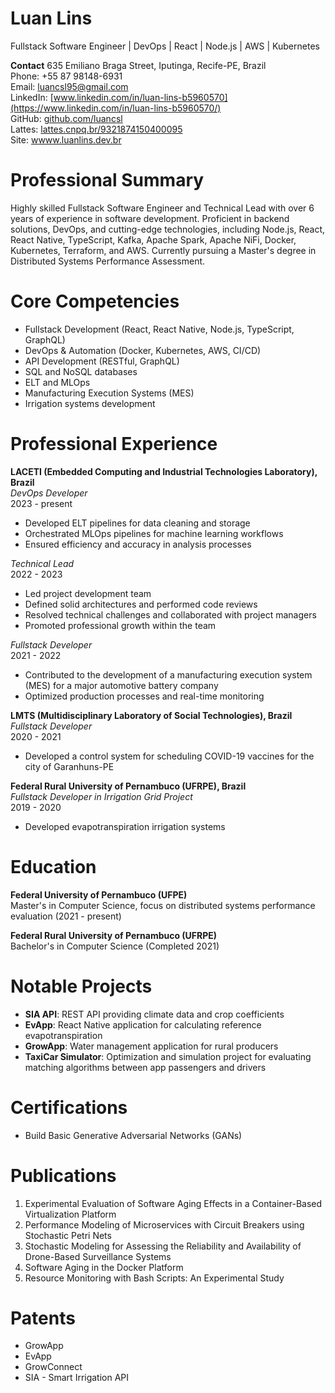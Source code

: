 # **Luan Lins**
Fullstack Software Engineer | DevOps | React | Node.js | AWS | Kubernetes

**Contact**
635 Emiliano Braga Street, Iputinga, Recife-PE, Brazil  
Phone: +55 87 98148-6931  
Email: luancsl95@gmail.com  
LinkedIn: [www.linkedin.com/in/luan-lins-b5960570](https://www.linkedin.com/in/luan-lins-b5960570/)  
GitHub: [github.com/luancsl](https://github.com/luancsl)   
Lattes: [lattes.cnpq.br/9321874150400095](http://lattes.cnpq.br/9321874150400095)  
Site: [wwww.luanlins.dev.br](https://luanlins.dev.br/)

# Professional Summary

Highly skilled Fullstack Software Engineer and Technical Lead with over 6 years of experience in software development. Proficient in backend solutions, DevOps, and cutting-edge technologies, including Node.js, React, React Native, TypeScript, Kafka, Apache Spark, Apache NiFi, Docker, Kubernetes, Terraform, and AWS. Currently pursuing a Master's degree in Distributed Systems Performance Assessment.

# Core Competencies

- Fullstack Development (React, React Native, Node.js, TypeScript, GraphQL)
- DevOps & Automation (Docker, Kubernetes, AWS, CI/CD)
- API Development (RESTful, GraphQL)
- SQL and NoSQL databases
- ELT and MLOps
- Manufacturing Execution Systems (MES)
- Irrigation systems development

# Professional Experience

**LACETI (Embedded Computing and Industrial Technologies Laboratory), Brazil**  
*DevOps Developer*  
2023 - present  
- Developed ELT pipelines for data cleaning and storage
- Orchestrated MLOps pipelines for machine learning workflows
- Ensured efficiency and accuracy in analysis processes

*Technical Lead*  
2022 - 2023  
- Led project development team
- Defined solid architectures and performed code reviews
- Resolved technical challenges and collaborated with project managers
- Promoted professional growth within the team

*Fullstack Developer*  
2021 - 2022  
- Contributed to the development of a manufacturing execution system (MES) for a major automotive battery company
- Optimized production processes and real-time monitoring

**LMTS (Multidisciplinary Laboratory of Social Technologies), Brazil**  
*Fullstack Developer*  
2020 - 2021  
- Developed a control system for scheduling COVID-19 vaccines for the city of Garanhuns-PE

**Federal Rural University of Pernambuco (UFRPE), Brazil**  
*Fullstack Developer in Irrigation Grid Project*  
2019 - 2020  
- Developed evapotranspiration irrigation systems

# Education

**Federal University of Pernambuco (UFPE)**  
Master's in Computer Science, focus on distributed systems performance evaluation (2021 - present)

**Federal Rural University of Pernambuco (UFRPE)**  
Bachelor's in Computer Science (Completed 2021)

# Notable Projects

- **SIA API**: REST API providing climate data and crop coefficients
- **EvApp**: React Native application for calculating reference evapotranspiration
- **GrowApp**: Water management application for rural producers
- **TaxiCar Simulator**: Optimization and simulation project for evaluating matching algorithms between app passengers and drivers

# Certifications

- Build Basic Generative Adversarial Networks (GANs)

# Publications

1. Experimental Evaluation of Software Aging Effects in a Container-Based Virtualization Platform
2. Performance Modeling of Microservices with Circuit Breakers using Stochastic Petri Nets
3. Stochastic Modeling for Assessing the Reliability and Availability of Drone-Based Surveillance Systems
4. Software Aging in the Docker Platform
5. Resource Monitoring with Bash Scripts: An Experimental Study

# Patents

- GrowApp
- EvApp
- GrowConnect
- SIA - Smart Irrigation API

